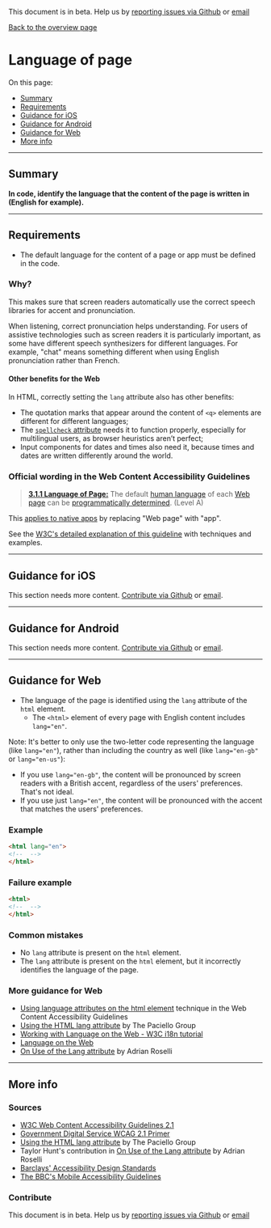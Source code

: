 This document is in beta. Help us by [reporting issues via Github](https://github.com/theappbusiness/accessibility-guidelines) or [email](mailto:jeanfrancois@theappbusiness.com)

[Back to the overview page](./../index.html)

# Language of page

On this page:
* [Summary](#summary)
* [Requirements](#requirements)
* [Guidance for iOS](#guidance-for-ios)
* [Guidance for Android](#guidance-for-android)
* [Guidance for Web](#guidance-for-web)
* [More info](#more-info)

---

## Summary

**In code, identify the language that the content of the page is written in (English for example).**

---

## Requirements

* The default language for the content of a page or app must be defined in the code.

### Why?

This makes sure that screen readers automatically use the correct speech libraries for accent and pronunciation.

When listening, correct pronunciation helps understanding. For users of assistive technologies such as screen readers it is particularly important, as some have different speech synthesizers for different languages. For example, "chat" means something different when using English pronunciation rather than French.

#### Other benefits for the Web

In HTML, correctly setting the `lang` attribute also has other benefits:
* The quotation marks that appear around the content of `<q>` elements are different for different languages;
* The [`spellcheck` attribute](https://developer.mozilla.org/en-US/docs/Web/HTML/Global_attributes/spellcheck) needs it to function properly, especially for multilingual users, as browser heuristics aren’t perfect;
* Input components for dates and times also need it, because times and dates are written differently around the world.

### Official wording in the Web Content Accessibility Guidelines

> [**3.1.1 Language of Page:**](https://www.w3.org/TR/UNDERSTANDING-WCAG20/meaning-doc-lang-id.html) The default [human language](https://www.w3.org/TR/UNDERSTANDING-WCAG20/meaning-doc-lang-id.html#human-langdef) of each [Web page](https://www.w3.org/TR/UNDERSTANDING-WCAG20/meaning-doc-lang-id.html#webpagedef) can be [programmatically determined](https://www.w3.org/TR/UNDERSTANDING-WCAG20/meaning-doc-lang-id.html#programmaticallydetermineddef). (Level A)

This [applies to native apps](https://www.w3.org/TR/wcag2ict/#meaning-doc-lang-id) by replacing "Web page" with "app".

See the [W3C's detailed explanation of this guideline](https://www.w3.org/TR/UNDERSTANDING-WCAG20/meaning-doc-lang-id.html) with techniques and examples.

---

## Guidance for iOS

This section needs more content. [Contribute via Github](https://github.com/theappbusiness/accessibility-guidelines/) or [email](mailto:kane.cheshire@theappbusiness.com).

---

## Guidance for Android

This section needs more content. [Contribute via Github](https://github.com/theappbusiness/accessibility-guidelines/) or [email](mailto:jeanfrancois@theappbusiness.com).

---

## Guidance for Web

*   The language of the page is identified using the `lang` attribute of the `html` element.
    *   The `<html>` element of every page with English content includes `lang="en"`.

Note: It's better to only use the two-letter code representing the language (like `lang="en"`), rather than including the country as well (like `lang="en-gb"` or `lang="en-us"`):
*   If you use `lang="en-gb"`, the content will be pronounced by screen readers with a British accent, regardless of the users' preferences. That's not ideal.
*   If you use just `lang="en"`, the content will be pronounced with the accent that matches the users' preferences.

### Example

```html
<html lang="en">
<!--  -->
</html>
```

### Failure example

```html
<html>
<!--  -->
</html>
```

### Common mistakes

*   No `lang` attribute is present on the `html` element.
*   The `lang` attribute is present on the `html` element, but it incorrectly identifies the language of the page.

### More guidance for Web

* [Using language attributes on the html element](https://www.w3.org/TR/2016/NOTE-WCAG20-TECHS-20161007/H57) technique in the Web Content Accessibility Guidelines
* [Using the HTML lang attribute](https://www.paciellogroup.com/blog/2016/06/using-the-html-lang-attribute/) by The Paciello Group
* [Working with Language on the Web - W3C i18n tutorial](https://www.w3.org/International/tutorials/language-decl/)
* [Language on the Web](https://www.w3.org/International/getting-started/language)
* [On Use of the Lang attribute](https://adrianroselli.com/2015/01/on-use-of-lang-attribute.html) by Adrian Roselli

---

## More info

### Sources

* [W3C Web Content Accessibility Guidelines 2.1](https://www.w3.org/TR/WCAG21/)
* [Government Digital Service WCAG 2.1 Primer](https://alphagov.github.io/wcag-primer/)
* [Using the HTML lang attribute](https://www.paciellogroup.com/blog/2016/06/using-the-html-lang-attribute/) by The Paciello Group
* Taylor Hunt's contribution in [On Use of the Lang attribute](https://adrianroselli.com/2015/01/on-use-of-lang-attribute.html) by Adrian Roselli
* [Barclays' Accessibility Design Standards](https://home.barclays/who-we-are/our-suppliers/our-requirements-of-external-suppliers/)
* [The BBC's Mobile Accessibility Guidelines](https://www.bbc.co.uk/guidelines/futuremedia/accessibility/mobile/summary)

### Contribute

This document is in beta. Help us by [reporting issues via Github](https://github.com/theappbusiness/accessibility-guidelines) or [email](mailto:jeanfrancois@theappbusiness.com)




